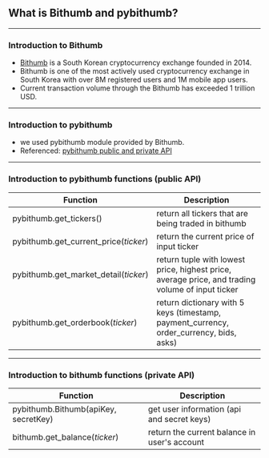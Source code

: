 ## What is Bithumb and pybithumb?

---
### Introduction to Bithumb
- [Bithumb](https://en.bithumb.com/) is a South Korean cryptocurrency exchange founded in 2014.
- Bithumb is one of the most actively used cryptocurrency exchange in South Korea with over 8M registered users and 1M mobile app users.
- Current transaction volume through the Bithumb has exceeded 1 trillion USD.
---
### Introduction to pybithumb
- we used pybithumb module provided by Bithumb.
- Referenced: [pybithumb public and private API](https://apidocs.bithumb.com/docs/api_info)
---
### Introduction to pybithumb functions (public API)
| Function | Description |
| --- | --- |
| pybithumb.get_tickers() | return all tickers that are being traded in bithumb|
| pybithumb.get_current_price(_ticker_) | return the current price of input ticker |
| pybithumb.get_market_detail(_ticker_) | return tuple with lowest price, highest price, average price, and trading volume of input ticker|
| pybithumb.get_orderbook(_ticker_) | return dictionary with 5 keys (timestamp, payment_currency, order_currency, bids, asks)|
---
### Introduction to bithumb functions (private API)
| Function | Description |
| --- | --- |
| pybithumb.Bithumb(apiKey, secretKey) | get user information (api and secret keys) |
| bithumb.get_balance(_ticker_) | return the current balance in user's account |

